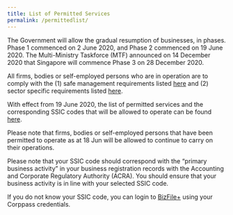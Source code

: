 ```yaml
---
title: List of Permitted Services
permalink: /permittedlist/
---
```


The Government will allow the gradual resumption of businesses, in phases. Phase 1 commenced on 2 June 2020, and Phase 2 commenced on 19 June 2020. The Multi-Ministry Taskforce (MTF) announced on 14 December 2020 that Singapore will commence Phase 3 on 28 December 2020.

All firms, bodies or self-employed persons who are in operation are to comply with the (1) safe management requirements listed [here](/safemanagement/general/) and (2) sector specific requirements listed [here](/safemanagement/sector/).

With effect from 19 June 2020, the list of permitted services and the corresponding SSIC codes that will be allowed to operate can be found <a href="https://covid.gobusiness.gov.sg/guides/Permittedserviceslist2.pdf" target="_blank">here</a>. 

Please note that firms, bodies or self-employed persons that have been permitted to operate as at 18 Jun will be allowed to continue to carry on their operations. 

Please note that your SSIC code should correspond with the “primary business activity” in your business registration records with the Accounting and Corporate Regulatory Authority (ACRA). You should ensure that your business activity is in line with your selected SSIC code. 

If you do not know your SSIC code, you can login to <a href="https://www.bizfile.gov.sg/" target="_blank">BizFile+</a> using your Corppass credentials.
